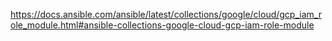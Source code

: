 https://docs.ansible.com/ansible/latest/collections/google/cloud/gcp_iam_role_module.html#ansible-collections-google-cloud-gcp-iam-role-module